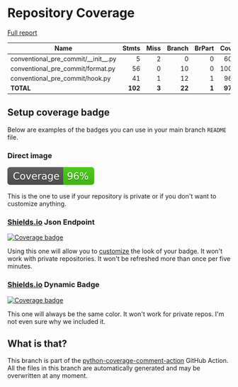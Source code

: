 # Repository Coverage

[Full report](https://htmlpreview.github.io/?https://github.com/compilerla/conventional-pre-commit/blob/python-coverage-comment-action-data/htmlcov/index.html)

| Name                                      |    Stmts |     Miss |   Branch |   BrPart |   Cover |   Missing |
|------------------------------------------ | -------: | -------: | -------: | -------: | ------: | --------: |
| conventional\_pre\_commit/\_\_init\_\_.py |        5 |        2 |        0 |        0 |     60% |       5-7 |
| conventional\_pre\_commit/format.py       |       56 |        0 |       10 |        0 |    100% |           |
| conventional\_pre\_commit/hook.py         |       41 |        1 |       12 |        1 |     96% |       106 |
|                                 **TOTAL** |  **102** |    **3** |   **22** |    **1** | **97%** |           |


## Setup coverage badge

Below are examples of the badges you can use in your main branch `README` file.

### Direct image

[![Coverage badge](https://raw.githubusercontent.com/compilerla/conventional-pre-commit/python-coverage-comment-action-data/badge.svg)](https://htmlpreview.github.io/?https://github.com/compilerla/conventional-pre-commit/blob/python-coverage-comment-action-data/htmlcov/index.html)

This is the one to use if your repository is private or if you don't want to customize anything.

### [Shields.io](https://shields.io) Json Endpoint

[![Coverage badge](https://img.shields.io/endpoint?url=https://raw.githubusercontent.com/compilerla/conventional-pre-commit/python-coverage-comment-action-data/endpoint.json)](https://htmlpreview.github.io/?https://github.com/compilerla/conventional-pre-commit/blob/python-coverage-comment-action-data/htmlcov/index.html)

Using this one will allow you to [customize](https://shields.io/endpoint) the look of your badge.
It won't work with private repositories. It won't be refreshed more than once per five minutes.

### [Shields.io](https://shields.io) Dynamic Badge

[![Coverage badge](https://img.shields.io/badge/dynamic/json?color=brightgreen&label=coverage&query=%24.message&url=https%3A%2F%2Fraw.githubusercontent.com%2Fcompilerla%2Fconventional-pre-commit%2Fpython-coverage-comment-action-data%2Fendpoint.json)](https://htmlpreview.github.io/?https://github.com/compilerla/conventional-pre-commit/blob/python-coverage-comment-action-data/htmlcov/index.html)

This one will always be the same color. It won't work for private repos. I'm not even sure why we included it.

## What is that?

This branch is part of the
[python-coverage-comment-action](https://github.com/marketplace/actions/python-coverage-comment)
GitHub Action. All the files in this branch are automatically generated and may be
overwritten at any moment.